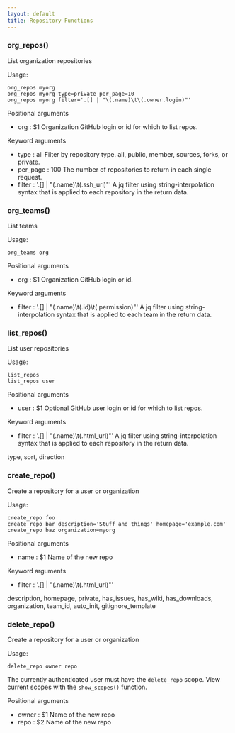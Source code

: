 ```yaml
---
layout: default
title: Repository Functions
---
```


### org_repos()

List organization repositories

Usage:

    org_repos myorg
    org_repos myorg type=private per_page=10
    org_repos myorg filter='.[] | "\(.name)\t\(.owner.login)"'

Positional arguments

* org : $1
  Organization GitHub login or id for which to list repos.

Keyword arguments

* type : all
  Filter by repository type. all, public, member, sources, forks, or
  private.
* per_page : 100
  The number of repositories to return in each single request.
* filter : '.[] | "\(.name)\t\(.ssh_url)"'
  A jq filter using string-interpolation syntax that is applied to each
  repository in the return data.

### org_teams()

List teams

Usage:

    org_teams org

Positional arguments

* org : $1
  Organization GitHub login or id.

Keyword arguments

* filter : '.[] | "\(.name)\t\(.id)\t\(.permission)"'
  A jq filter using string-interpolation syntax that is applied to each
  team in the return data.

### list_repos()

List user repositories

Usage:

    list_repos
    list_repos user

Positional arguments

* user : $1
  Optional GitHub user login or id for which to list repos.

Keyword arguments

* filter : '.[] | "\(.name)\t\(.html_url)"'
  A jq filter using string-interpolation syntax that is applied to each
  repository in the return data.

type, sort, direction

### create_repo()

Create a repository for a user or organization

Usage:

    create_repo foo
    create_repo bar description='Stuff and things' homepage='example.com'
    create_repo baz organization=myorg

Positional arguments

* name : $1
  Name of the new repo

Keyword arguments

* filter : '.[] | "\(.name)\t\(.html_url)"'

description, homepage, private, has_issues, has_wiki, has_downloads,
organization, team_id, auto_init, gitignore_template

### delete_repo()

Create a repository for a user or organization

Usage:

    delete_repo owner repo

The currently authenticated user must have the `delete_repo` scope. View
current scopes with the `show_scopes()` function.

Positional arguments

* owner : $1
  Name of the new repo
* repo : $2
  Name of the new repo
